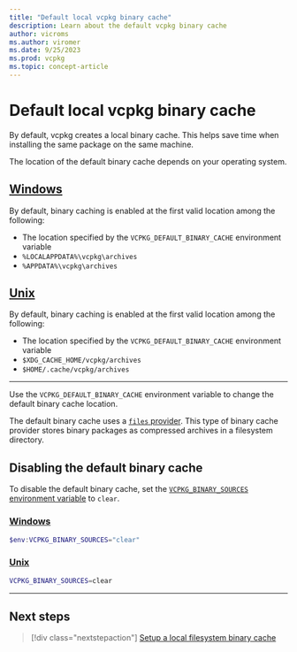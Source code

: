 ```yaml
---
title: "Default local vcpkg binary cache"
description: Learn about the default vcpkg binary cache
author: vicroms
ms.author: viromer
ms.date: 9/25/2023
ms.prod: vcpkg
ms.topic: concept-article
---
```

# Default local vcpkg binary cache

By default, vcpkg creates a local binary cache. This helps save time when installing the same
package on the same machine.

The location of the default binary cache depends on your operating system.

## [Windows](#tab/default-windows)

By default, binary caching is enabled at the first valid location among the following:

* The location specified by the `VCPKG_DEFAULT_BINARY_CACHE` environment variable
* `%LOCALAPPDATA%\vcpkg\archives`
* `%APPDATA%\vcpkg\archives`

## [Unix](#tab/unix)

By default, binary caching is enabled at the first valid location among the following:

* The location specified by the `VCPKG_DEFAULT_BINARY_CACHE` environment variable
* `$XDG_CACHE_HOME/vcpkg/archives`
* `$HOME/.cache/vcpkg/archives`

---

Use the `VCPKG_DEFAULT_BINARY_CACHE` environment variable to change the default binary cache
location.

The default binary cache uses a [`files` provider](../users/binarycaching.md#files). This
type of binary cache provider stores binary packages as compressed archives in a filesystem
directory.

## Disabling the default binary cache

To disable the default binary cache, set the [`VCPKG_BINARY_SOURCES` environment variable](../users/binarycaching.md#configuration-syntax) to `clear`.

### [Windows](#tab/disable-windows)

```PowerShell
$env:VCPKG_BINARY_SOURCES="clear"
```

### [Unix](#tab/disable-unix)

```bash
VCPKG_BINARY_SOURCES=clear
```

---


## Next steps

> [!div class="nextstepaction"]
> [Setup a local filesystem binary cache](binary-caching-local.md)
